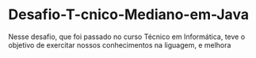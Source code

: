 # Desafio-T-cnico-Mediano-em-Java
Nesse desafio, que foi passado no curso Técnico em Informática, teve o objetivo de exercitar nossos conhecimentos na liguagem, e melhora
